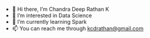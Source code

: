 - 👋 Hi there, I’m Chandra Deep Rathan K
- 👀 I’m interested in Data Science
- 🌱 I’m currently learning Spark
- 📫 You can reach me through kcdrathan@gmail.com

<!---
kcdrathan/kcdrathan is a ✨ special ✨ repository because its `README.md` (this file) appears on your GitHub profile.
You can click the Preview link to take a look at your changes.
--->

